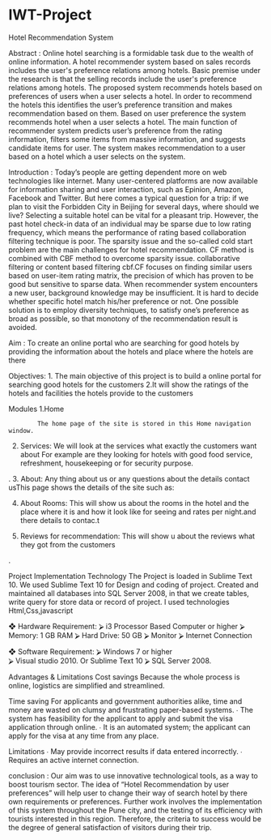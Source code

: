 # IWT-Project
 Hotel Recommendation System


Abstract :
                 Online hotel searching is a formidable task due to the wealth of online information. A hotel recommender system based on sales records includes the user's preference relations among hotels. Basic premise under the research is that the selling records include the user's preference relations among hotels. The proposed system recommends hotels based on preferences of users when a user selects a hotel. In order to recommend the hotels this identifies the user’s preference transition and makes recommendation based on them. Based on user preference the system recommends hotel when a user selects a hotel. The main function of recommender system predicts user’s preference from the rating information, filters some items from massive information, and suggests candidate items for user. The system makes recommendation to a user based on a hotel which a user selects on the system.
                 
Introduction :
                       Today’s people are getting dependent more on web technologies like internet. Many user-centered platforms are now available for information sharing and user interaction, such as Epinion, Amazon, Facebook and Twitter. But here comes a typical question for a trip: if we plan to visit the Forbidden City in Beijing for several days, where should we live? Selecting a suitable hotel can be vital for a pleasant trip. However, the past hotel check-in data of an individual may be sparse due to low rating frequency, which means the performance of rating based collaboration filtering technique is poor. The sparsity issue and the so-called cold start problem are the main challenges for hotel recommendation. CF method is combined with CBF method to overcome sparsity issue. collaborative filtering  or content based filtering cbf.CF focuses on finding similar users based on user-item rating matrix, the precision of which has proven to be good but sensitive to sparse data. When recommender system encounters a new user, background knowledge may be insufficient. It is hard to decide whether specific hotel match his/her preference or not. One possible solution is to employ diversity techniques, to satisfy one’s preference as broad as possible, so that monotony of the recommendation result is avoided. 

Aim :
         To create an online portal who are searching for good hotels by providing the information  about the hotels and place where the hotels are there

Objectives:
                   1. The main objective of this project is to build a online portal for searching good hotels for the customers
      2.It will show the ratings of the hotels and facilities the hotels provide to the customers 

Modules
          1.Home
                       
            The home page of the site is stored in this Home navigation window.

 2. Services: 
                       We will look at the services what exactly the customers want about 
For example are they looking for hotels with good food service, refreshment, 
housekeeping or for security purpose.



. 
3. About: 
                Any thing about us or any questions about the details contact usThis page shows the details of the site such as: 
    

4. About Rooms: 
This will show us about the rooms in the hotel and the place where it is and how it look like for seeing and rates per night.and there details to contac.t








 5. Reviews for recommendation: 
                    This will show u about the reviews what they got from the customers

.

Project Implementation Technology 
 The Project is loaded in Sublime Text 10. We used Sublime Text 10 for  Design and coding of project. Created and maintained all databases into SQL  Server 2008, in that we create tables, write query for store data or record of  project. I used technologies Html,Css,javascript

❖ Hardware Requirement: 
⮚ i3 Processor Based Computer or higher 
⮚ Memory: 1 GB RAM 
⮚ Hard Drive: 50 GB 
⮚ Monitor 
⮚ Internet Connection 

❖ Software Requirement: 
⮚ Windows 7 or higher  
⮚ Visual studio 2010. Or Sublime Text 10 
⮚ SQL Server 2008.

Advantages & Limitations 
Cost savings 
Because the whole process is online, logistics are simplified and streamlined. 

Time saving 
For applicants and government authorities alike, time and money are wasted on  clumsy and frustrating paper-based systems. 
∙ The system has feasibility for the applicant to apply and submit the visa  application through online. 
∙ It is an automated system; the applicant can apply for the visa at any time  from any place. 

Limitations 
∙ May provide incorrect results if data entered incorrectly. 
∙ Requires an active internet connection.

conclusion :
Our aim was to use innovative technological tools, as a way to boost tourism sector. The idea of “Hotel Recommendation by user preferences” will help user to change their way of search hotel by there own requirements or preferences. Further work involves the implementation of this system throughout the Pune city, and the testing of its efficiency with tourists interested in this region. Therefore, the criteria to success would be the degree of general satisfaction of visitors during their trip.
